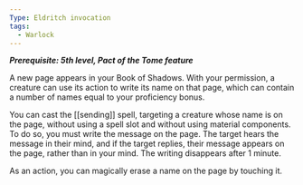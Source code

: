 ```yaml
---
Type: Eldritch invocation
tags:
  - Warlock
---
```

**_Prerequisite: 5th level, Pact of the Tome feature_**

A new page appears in your Book of Shadows. With your permission, a creature can use its action to write its name on that page, which can contain a number of names equal to your proficiency bonus.

You can cast the [[sending]] spell, targeting a creature whose name is on the page, without using a spell slot and without using material components. To do so, you must write the message on the page. The target hears the message in their mind, and if the target replies, their message appears on the page, rather than in your mind. The writing disappears after 1 minute.

As an action, you can magically erase a name on the page by touching it.